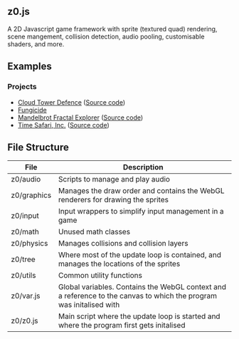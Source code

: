 ## z0.js

A 2D Javascript game framework with sprite (textured quad) rendering, scene mangement, collision detection, audio pooling, customisable shaders, and more.

## Examples

### Projects
- [Cloud Tower Defence](https://hpnrep6.github.io/Cloud-TowerDefence/) ([Source code](https://github.com/hpnrep6/Cloud-Tower_Defence))
- [Fungicide](https://hpnrep6.itch.io/fungicide)
- [Mandelbrot Fractal Explorer](https://hpnrep6.github.io/MandelbrotFractalExplorer/) ([Source code](https://github.com/hpnrep6/MandelbrotFractalExplorer))
- [Time Safari, Inc.](https://hpnrep6.github.io/Time_Safari_inc./) ([Source code](https://github.com/hpnrep6/Time_Safari_inc.))

## File Structure

File        | Description
------------| ---------------------------------------------------------------------------------------------------------------------
z0/audio    | Scripts to manage and play audio
z0/graphics | Manages the draw order and contains the WebGL renderers for drawing the sprites
z0/input    | Input wrappers to simplify input management in a game
z0/math     | Unused math classes
z0/physics  | Manages collisions and collision layers
z0/tree     | Where most of the update loop is contained, and manages the locations of the sprites
z0/utils    | Common utility functions
z0/var.js   | Global variables. Contains the WebGL context and a reference to the canvas to which the program was initalised with
z0/z0.js    | Main script where the update loop is started and where the program first gets initalised
